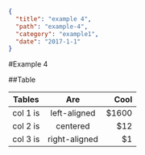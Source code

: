 ```json
{
  "title": "example 4",
  "path": "example-4",
  "category": "example1",
  "date": "2017-1-1"
}
```

#Example 4

##Table

| Tables   |      Are      |  Cool |
|----------|:-------------:|------:|
| col 1 is |  left-aligned | $1600 |
| col 2 is |    centered   |   $12 |
| col 3 is | right-aligned |    $1 |